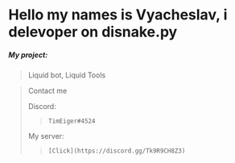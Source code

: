 # Hello my names is Vyacheslav, i delevoper on disnake.py
##### My project:
> Liquid bot, Liquid Tools

>Contact me
>
>   Discord:  
>>     TimEiger#4524
>   My server:
>>     [Click](https://discord.gg/Tk9R9CH8Z3)
